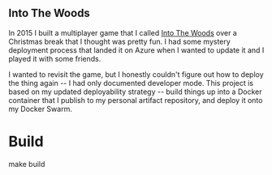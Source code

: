 ## Into The Woods
In 2015 I built a multiplayer game that I called [Into The Woods](https://github.com/Ricky-N/base-game) over a Christmas break that I thought was pretty fun. I had some mystery deployment process that landed it on Azure when I wanted to update it and I played it with some friends.

I wanted to revisit the game, but I honestly couldn't figure out how to deploy the thing again -- I had only documented developer mode. This project is based on my updated deployability strategy -- build things up into a Docker container that I publish to my personal artifact repository, and deploy it onto my Docker Swarm.

# Build
make build